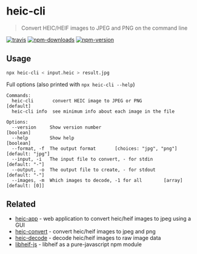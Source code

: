# heic-cli

> Convert HEIC/HEIF images to JPEG and PNG on the command line

[![travis][travis.svg]][travis.link]
[![npm-downloads][npm-downloads.svg]][npm.link]
[![npm-version][npm-version.svg]][npm.link]

[travis.svg]: https://travis-ci.com/catdad-experiments/heic-cli.svg?branch=master
[travis.link]: https://travis-ci.com/catdad-experiments/heic-cli
[npm-downloads.svg]: https://img.shields.io/npm/dm/heic-cli.svg
[npm.link]: https://www.npmjs.com/package/heic-cli
[npm-version.svg]: https://img.shields.io/npm/v/heic-cli.svg

## Usage

```bash
npx heic-cli < input.heic > result.jpg
```

Full options (also printed with `npx heic-cli --help`)

```
Commands:
  heic-cli       convert HEIC image to JPEG or PNG                     [default]
  heic-cli info  see minimum info about each image in the file

Options:
  --version     Show version number                                    [boolean]
  --help        Show help                                              [boolean]
  --format, -f  The output format       [choices: "jpg", "png"] [default: "jpg"]
  --input, -i   The input file to convert, - for stdin            [default: "-"]
  --output, -o  The output file to create, - for stdout           [default: "-"]
  --images, -m  Which images to decode, -1 for all        [array] [default: [0]]
```

## Related

* [heic-app](https://github.com/catdad-experiments/heic-app) - web application to convert heic/heif images to jpeg using a GUI
* [heic-convert](https://github.com/catdad-experiments/heic-convert) - convert heic/heif images to jpeg and png
* [heic-decode](https://github.com/catdad-experiments/heic-decode) - decode heic/heif images to raw image data
* [libheif-js](https://github.com/catdad-experiments/libheif-js) - libheif as a pure-javascript npm module
